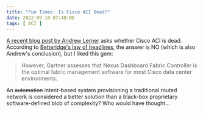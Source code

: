 ```yaml
---
title: "Fun Times: Is Cisco ACI Dead?"
date: 2022-09-10 07:48:00
tags: [ ACI ]
---
```

[A recent blog post by Andrew Lerner](https://blogs.gartner.com/andrew-lerner/2022/09/02/is-cisco-aci-dead/) asks whether Cisco ACI is dead. According to [Betteridge's law of headlines](https://en.wikipedia.org/wiki/Betteridge%27s_law_of_headlines), the answer is NO (which is also Andrew's conclusion), but I liked this gem:

> However, Gartner assesses that Nexus Dashboard Fabric Controller is the optimal fabric management software for most Cisco data center environments.

An ~~automation~~ intent-based system provisioning a traditional routed network is considered a better solution than a black-box proprietary software-defined blob of complexity? Who would have thought...